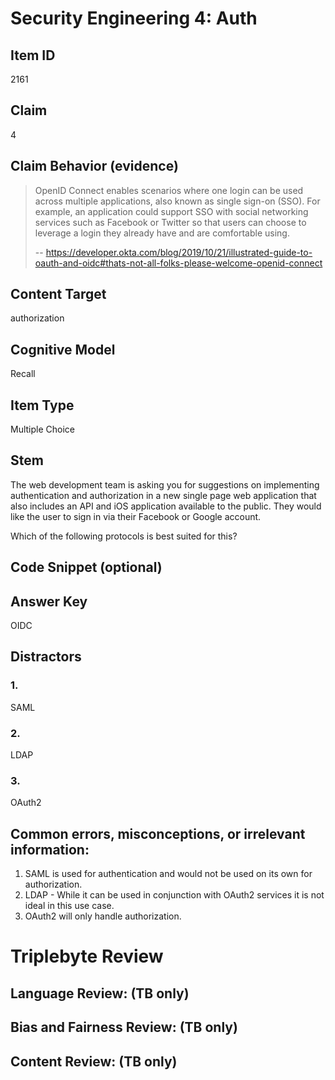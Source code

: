 # Security Engineering 4: Auth


## Item ID
2161

## Claim
4


## Claim Behavior (evidence)
> OpenID Connect enables scenarios where one login can be used across multiple applications, also known as single sign-on (SSO). For example, an application could support SSO with social networking services such as Facebook or Twitter so that users can choose to leverage a login they already have and are comfortable using.
>
> -- https://developer.okta.com/blog/2019/10/21/illustrated-guide-to-oauth-and-oidc#thats-not-all-folks-please-welcome-openid-connect

## Content Target
authorization


## Cognitive Model
Recall


## Item Type
Multiple Choice


## Stem

The web development team is asking you for suggestions on implementing authentication and authorization in a new single page web application that also includes an API and iOS application available to the public. They would like the user to sign in via their Facebook or Google account.

Which of the following protocols is best suited for this?


## Code Snippet (optional)



## Answer Key
OIDC


## Distractors
### 1.
SAML


### 2.
LDAP


### 3.
OAuth2


## Common errors, misconceptions, or irrelevant information:
1. SAML is used for authentication and would not be used on its own for authorization.
2. LDAP - While it can be used in conjunction with OAuth2 services it is not ideal in this use case.
3. OAuth2 will only handle authorization.


# Triplebyte Review


## Language Review: (TB only)


## Bias and Fairness Review: (TB only)


## Content Review: (TB only)
